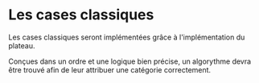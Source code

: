 <h1>Les cases classiques</h1>

Les cases classiques seront implémentées grâce à l'implémentation du plateau.

Conçues dans un ordre et une logique bien précise, un algorythme devra être trouvé afin de leur attribuer une catégorie correctement.
